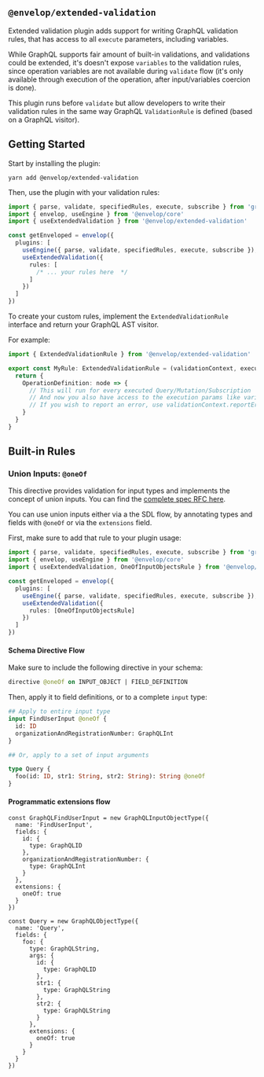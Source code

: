 ## `@envelop/extended-validation`

Extended validation plugin adds support for writing GraphQL validation rules, that has access to all `execute` parameters, including variables.

While GraphQL supports fair amount of built-in validations, and validations could be extended, it's doesn't expose `variables` to the validation rules, since operation variables are not available during `validate` flow (it's only available through execution of the operation, after input/variables coercion is done).

This plugin runs before `validate` but allow developers to write their validation rules in the same way GraphQL `ValidationRule` is defined (based on a GraphQL visitor).

## Getting Started

Start by installing the plugin:

```
yarn add @envelop/extended-validation
```

Then, use the plugin with your validation rules:

```ts
import { parse, validate, specifiedRules, execute, subscribe } from 'graphql'
import { envelop, useEngine } from '@envelop/core'
import { useExtendedValidation } from '@envelop/extended-validation'

const getEnveloped = envelop({
  plugins: [
    useEngine({ parse, validate, specifiedRules, execute, subscribe }),
    useExtendedValidation({
      rules: [
        /* ... your rules here  */
      ]
    })
  ]
})
```

To create your custom rules, implement the `ExtendedValidationRule` interface and return your GraphQL AST visitor.

For example:

```ts
import { ExtendedValidationRule } from '@envelop/extended-validation'

export const MyRule: ExtendedValidationRule = (validationContext, executionArgs) => {
  return {
    OperationDefinition: node => {
      // This will run for every executed Query/Mutation/Subscription
      // And now you also have access to the execution params like variables, context and so on.
      // If you wish to report an error, use validationContext.reportError or throw an exception.
    }
  }
}
```

## Built-in Rules

### Union Inputs: `@oneOf`

This directive provides validation for input types and implements the concept of union inputs. You can find the [complete spec RFC here](https://github.com/graphql/graphql-spec/pull/825).

You can use union inputs either via a the SDL flow, by annotating types and fields with `@oneOf` or via the `extensions` field.

First, make sure to add that rule to your plugin usage:

```ts
import { parse, validate, specifiedRules, execute, subscribe } from 'graphql'
import { envelop, useEngine } from '@envelop/core'
import { useExtendedValidation, OneOfInputObjectsRule } from '@envelop/extended-validation'

const getEnveloped = envelop({
  plugins: [
    useEngine({ parse, validate, specifiedRules, execute, subscribe }),
    useExtendedValidation({
      rules: [OneOfInputObjectsRule]
    })
  ]
})
```

#### Schema Directive Flow

Make sure to include the following directive in your schema:

```graphql
directive @oneOf on INPUT_OBJECT | FIELD_DEFINITION
```

Then, apply it to field definitions, or to a complete `input` type:

```graphql
## Apply to entire input type
input FindUserInput @oneOf {
  id: ID
  organizationAndRegistrationNumber: GraphQLInt
}

## Or, apply to a set of input arguments

type Query {
  foo(id: ID, str1: String, str2: String): String @oneOf
}
```

#### Programmatic extensions flow

```tsx
const GraphQLFindUserInput = new GraphQLInputObjectType({
  name: 'FindUserInput',
  fields: {
    id: {
      type: GraphQLID
    },
    organizationAndRegistrationNumber: {
      type: GraphQLInt
    }
  },
  extensions: {
    oneOf: true
  }
})

const Query = new GraphQLObjectType({
  name: 'Query',
  fields: {
    foo: {
      type: GraphQLString,
      args: {
        id: {
          type: GraphQLID
        },
        str1: {
          type: GraphQLString
        },
        str2: {
          type: GraphQLString
        }
      },
      extensions: {
        oneOf: true
      }
    }
  }
})
```
